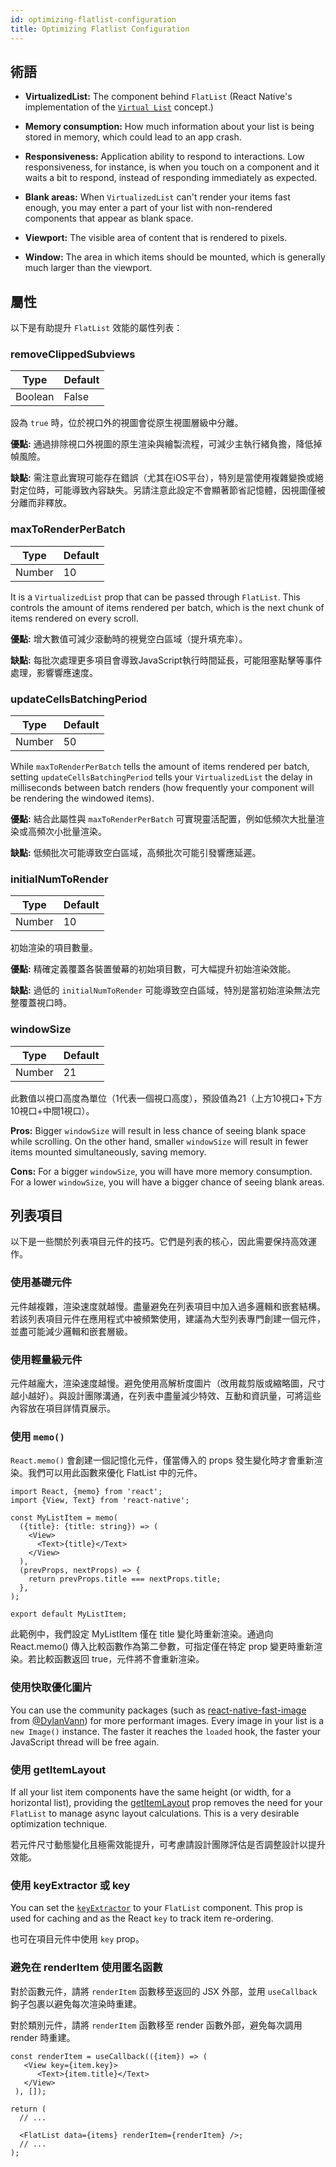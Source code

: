 ```yaml
---
id: optimizing-flatlist-configuration
title: Optimizing Flatlist Configuration
---
```


## 術語

- **VirtualizedList:** The component behind `FlatList` (React Native's implementation of the [`Virtual List`](https://bvaughn.github.io/react-virtualized/#/components/List) concept.)

- **Memory consumption:** How much information about your list is being stored in memory, which could lead to an app crash.

- **Responsiveness:** Application ability to respond to interactions. Low responsiveness, for instance, is when you touch on a component and it waits a bit to respond, instead of responding immediately as expected.

- **Blank areas:** When `VirtualizedList` can't render your items fast enough, you may enter a part of your list with non-rendered components that appear as blank space.

- **Viewport:** The visible area of content that is rendered to pixels.

- **Window:** The area in which items should be mounted, which is generally much larger than the viewport.

## 屬性

以下是有助提升 `FlatList` 效能的屬性列表：

### removeClippedSubviews

| Type    | Default |
| ------- | ------- |
| Boolean | False   |

設為 `true` 時，位於視口外的視圖會從原生視圖層級中分離。

**優點:** 通過排除視口外視圖的原生渲染與繪製流程，可減少主執行緒負擔，降低掉幀風險。

**缺點:** 需注意此實現可能存在錯誤（尤其在iOS平台），特別是當使用複雜變換或絕對定位時，可能導致內容缺失。另請注意此設定不會顯著節省記憶體，因視圖僅被分離而非釋放。

### maxToRenderPerBatch

| Type   | Default |
| ------ | ------- |
| Number | 10      |

It is a `VirtualizedList` prop that can be passed through `FlatList`. This controls the amount of items rendered per batch, which is the next chunk of items rendered on every scroll.

**優點:** 增大數值可減少滾動時的視覺空白區域（提升填充率）。

**缺點:** 每批次處理更多項目會導致JavaScript執行時間延長，可能阻塞點擊等事件處理，影響響應速度。

### updateCellsBatchingPeriod

| Type   | Default |
| ------ | ------- |
| Number | 50      |

While `maxToRenderPerBatch` tells the amount of items rendered per batch, setting `updateCellsBatchingPeriod` tells your `VirtualizedList` the delay in milliseconds between batch renders (how frequently your component will be rendering the windowed items).

**優點:** 結合此屬性與 `maxToRenderPerBatch` 可實現靈活配置，例如低頻次大批量渲染或高頻次小批量渲染。

**缺點:** 低頻批次可能導致空白區域，高頻批次可能引發響應延遲。

### initialNumToRender

| Type   | Default |
| ------ | ------- |
| Number | 10      |

初始渲染的項目數量。

**優點:** 精確定義覆蓋各裝置螢幕的初始項目數，可大幅提升初始渲染效能。

**缺點:** 過低的 `initialNumToRender` 可能導致空白區域，特別是當初始渲染無法完整覆蓋視口時。

### windowSize

| Type   | Default |
| ------ | ------- |
| Number | 21      |

此數值以視口高度為單位（1代表一個視口高度），預設值為21（上方10視口+下方10視口+中間1視口）。

**Pros:** Bigger `windowSize` will result in less chance of seeing blank space while scrolling. On the other hand, smaller `windowSize` will result in fewer items mounted simultaneously, saving memory.

**Cons:** For a bigger `windowSize`, you will have more memory consumption. For a lower `windowSize`, you will have a bigger chance of seeing blank areas.

## 列表項目

以下是一些關於列表項目元件的技巧。它們是列表的核心，因此需要保持高效運作。

### 使用基礎元件

元件越複雜，渲染速度就越慢。盡量避免在列表項目中加入過多邏輯和嵌套結構。若該列表項目元件在應用程式中被頻繁使用，建議為大型列表專門創建一個元件，並盡可能減少邏輯和嵌套層級。

### 使用輕量級元件

元件越龐大，渲染速度越慢。避免使用高解析度圖片（改用裁剪版或縮略圖，尺寸越小越好）。與設計團隊溝通，在列表中盡量減少特效、互動和資訊量，可將這些內容放在項目詳情頁展示。

### 使用 `memo()`

`React.memo()` 會創建一個記憶化元件，僅當傳入的 props 發生變化時才會重新渲染。我們可以用此函數來優化 FlatList 中的元件。

```tsx
import React, {memo} from 'react';
import {View, Text} from 'react-native';

const MyListItem = memo(
  ({title}: {title: string}) => (
    <View>
      <Text>{title}</Text>
    </View>
  ),
  (prevProps, nextProps) => {
    return prevProps.title === nextProps.title;
  },
);

export default MyListItem;
```

此範例中，我們設定 MyListItem 僅在 title 變化時重新渲染。通過向 React.memo() 傳入比較函數作為第二參數，可指定僅在特定 prop 變更時重新渲染。若比較函數返回 true，元件將不會重新渲染。

### 使用快取優化圖片

You can use the community packages (such as [react-native-fast-image](https://github.com/DylanVann/react-native-fast-image) from [@DylanVann](https://github.com/DylanVann)) for more performant images. Every image in your list is a `new Image()` instance. The faster it reaches the `loaded` hook, the faster your JavaScript thread will be free again.

### 使用 getItemLayout

If all your list item components have the same height (or width, for a horizontal list), providing the [getItemLayout](flatlist#getitemlayout) prop removes the need for your `FlatList` to manage async layout calculations. This is a very desirable optimization technique.

若元件尺寸動態變化且極需效能提升，可考慮請設計團隊評估是否調整設計以提升效能。

### 使用 keyExtractor 或 key

You can set the [`keyExtractor`](flatlist#keyextractor) to your `FlatList` component. This prop is used for caching and as the React `key` to track item re-ordering.

也可在項目元件中使用 `key` prop。

### 避免在 renderItem 使用匿名函數

對於函數元件，請將 `renderItem` 函數移至返回的 JSX 外部，並用 `useCallback` 鉤子包裹以避免每次渲染時重建。

對於類別元件，請將 `renderItem` 函數移至 render 函數外部，避免每次調用 render 時重建。

```tsx
const renderItem = useCallback(({item}) => (
   <View key={item.key}>
      <Text>{item.title}</Text>
   </View>
 ), []);

return (
  // ...

  <FlatList data={items} renderItem={renderItem} />;
  // ...
);
```